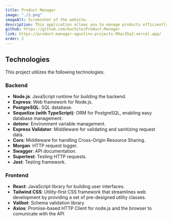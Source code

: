 ```yaml
---
title: Product Manager
image: "./2.png"
imageAlt: Screenshot of the website.
description: This application allows you to manage products efficiently with a robust backend leveraging Node.js, TypeScript, Express, and PostgreSQL (via Sequelize with TypeScript) and an intuitive frontend made with React frontend styled using Tailwind CSS
github: https://github.com/Guchito/Product-Manager
link: https://product-manager-agustins-projects-99ac35a2.vercel.app/
order: 2
---
```


## Technologies

This project utilizes the following technologies:

### Backend

- **Node.js**: JavaScript runtime for building the backend.
- **Express**: Web framework for Node.js.
- **PostgreSQL**: SQL database.
- **Sequelize (with TypeScript)**: ORM for PostgreSQL, enabling easy database management.
- **dotenv**: Environment variable management.
- **Express Validator**: Middleware for validating and sanitizing request data.
- **Cors**: Middleware for handling Cross-Origin Resource Sharing.
- **Morgan**: HTTP request logger.
- **Swagger**: API documentation.
- **Supertest**: Testing HTTP requests.
- **Jest**: Testing framework.

### Frontend

- **React**: JavaScript library for building user interfaces.
- **Tailwind CSS**: Utility-first CSS framework that streamlines web development by providing a set of pre-designed utility classes.
- **Valibot**: Schema validation library
- **Axios**: Promise-based HTTP Client for node.js and the browser to comunicate with the API